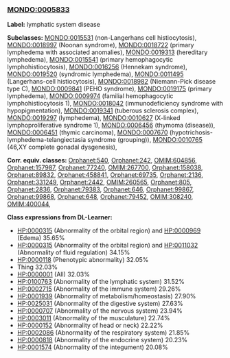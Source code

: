 
### [MONDO:0005833](http://purl.obolibrary.org/obo/MONDO_0005833)
**Label:** lymphatic system disease

**Subclasses:** [MONDO:0015531](http://purl.obolibrary.org/obo/MONDO_0015531) (non-Langerhans cell histiocytosis), [MONDO:0018997](http://purl.obolibrary.org/obo/MONDO_0018997) (Noonan syndrome), [MONDO:0018722](http://purl.obolibrary.org/obo/MONDO_0018722) (primary lymphedema with associated anomalies), [MONDO:0019313](http://purl.obolibrary.org/obo/MONDO_0019313) (hereditary lymphedema), [MONDO:0015541](http://purl.obolibrary.org/obo/MONDO_0015541) (primary hemophagocytic lymphohistiocytosis), [MONDO:0016256](http://purl.obolibrary.org/obo/MONDO_0016256) (Hennekam syndrome), [MONDO:0019520](http://purl.obolibrary.org/obo/MONDO_0019520) (syndromic lymphedema), [MONDO:0011495](http://purl.obolibrary.org/obo/MONDO_0011495) (Langerhans-cell histiocytosis), [MONDO:0018982](http://purl.obolibrary.org/obo/MONDO_0018982) (Niemann-Pick disease type C), [MONDO:0009841](http://purl.obolibrary.org/obo/MONDO_0009841) (PEHO syndrome), [MONDO:0019175](http://purl.obolibrary.org/obo/MONDO_0019175) (primary lymphedema), [MONDO:0009974](http://purl.obolibrary.org/obo/MONDO_0009974) (familial hemophagocytic lymphohistiocytosis 1), [MONDO:0018042](http://purl.obolibrary.org/obo/MONDO_0018042) (immunodeficiency syndrome with hypopigmentation), [MONDO:0019341](http://purl.obolibrary.org/obo/MONDO_0019341) (tuberous sclerosis complex), [MONDO:0019297](http://purl.obolibrary.org/obo/MONDO_0019297) (lymphedema), [MONDO:0010627](http://purl.obolibrary.org/obo/MONDO_0010627) (X-linked lymphoproliferative syndrome 1), [MONDO:0006456](http://purl.obolibrary.org/obo/MONDO_0006456) (thymoma (disease)), [MONDO:0006451](http://purl.obolibrary.org/obo/MONDO_0006451) (thymic carcinoma), [MONDO:0007670](http://purl.obolibrary.org/obo/MONDO_0007670) (hypotrichosis-lymphedema-telangiectasia syndrome (grouping)), [MONDO:0010765](http://purl.obolibrary.org/obo/MONDO_0010765) (46,XY complete gonadal dysgenesis), 

**Corr. equiv. classes:** [Orphanet:540](http://www.orpha.net/ORDO/Orphanet_540), [Orphanet:242](http://www.orpha.net/ORDO/Orphanet_242), [OMIM:604856](http://purl.obolibrary.org/obo/OMIM_604856), [Orphanet:157987](http://www.orpha.net/ORDO/Orphanet_157987), [Orphanet:77240](http://www.orpha.net/ORDO/Orphanet_77240), [OMIM:267700](http://purl.obolibrary.org/obo/OMIM_267700), [Orphanet:158038](http://www.orpha.net/ORDO/Orphanet_158038), [Orphanet:89832](http://www.orpha.net/ORDO/Orphanet_89832), [Orphanet:458841](http://www.orpha.net/ORDO/Orphanet_458841), [Orphanet:69735](http://www.orpha.net/ORDO/Orphanet_69735), [Orphanet:2136](http://www.orpha.net/ORDO/Orphanet_2136), [Orphanet:331249](http://www.orpha.net/ORDO/Orphanet_331249), [Orphanet:2442](http://www.orpha.net/ORDO/Orphanet_2442), [OMIM:260565](http://purl.obolibrary.org/obo/OMIM_260565), [Orphanet:805](http://www.orpha.net/ORDO/Orphanet_805), [Orphanet:2836](http://www.orpha.net/ORDO/Orphanet_2836), [Orphanet:79383](http://www.orpha.net/ORDO/Orphanet_79383), [Orphanet:646](http://www.orpha.net/ORDO/Orphanet_646), [Orphanet:99867](http://www.orpha.net/ORDO/Orphanet_99867), [Orphanet:99868](http://www.orpha.net/ORDO/Orphanet_99868), [Orphanet:648](http://www.orpha.net/ORDO/Orphanet_648), [Orphanet:79452](http://www.orpha.net/ORDO/Orphanet_79452), [OMIM:308240](http://purl.obolibrary.org/obo/OMIM_308240), [OMIM:400044](http://purl.obolibrary.org/obo/OMIM_400044), 

**Class expressions from DL-Learner:**

- [HP:0000315](http://purl.obolibrary.org/obo/HP_0000315) (Abnormality of the orbital region) and [HP:0000969](http://purl.obolibrary.org/obo/HP_0000969) (Edema) 35.65%
- [HP:0000315](http://purl.obolibrary.org/obo/HP_0000315) (Abnormality of the orbital region) and [HP:0011032](http://purl.obolibrary.org/obo/HP_0011032) (Abnormality of fluid regulation) 34.15%
- [HP:0000118](http://purl.obolibrary.org/obo/HP_0000118) (Phenotypic abnormality) 32.05%
- Thing 32.03%
- [HP:0000001](http://purl.obolibrary.org/obo/HP_0000001) (All) 32.03%
- [HP:0100763](http://purl.obolibrary.org/obo/HP_0100763) (Abnormality of the lymphatic system) 31.52%
- [HP:0002715](http://purl.obolibrary.org/obo/HP_0002715) (Abnormality of the immune system) 29.26%
- [HP:0001939](http://purl.obolibrary.org/obo/HP_0001939) (Abnormality of metabolism/homeostasis) 27.90%
- [HP:0025031](http://purl.obolibrary.org/obo/HP_0025031) (Abnormality of the digestive system) 27.63%
- [HP:0000707](http://purl.obolibrary.org/obo/HP_0000707) (Abnormality of the nervous system) 23.94%
- [HP:0003011](http://purl.obolibrary.org/obo/HP_0003011) (Abnormality of the musculature) 22.74%
- [HP:0000152](http://purl.obolibrary.org/obo/HP_0000152) (Abnormality of head or neck) 22.22%
- [HP:0002086](http://purl.obolibrary.org/obo/HP_0002086) (Abnormality of the respiratory system) 21.85%
- [HP:0000818](http://purl.obolibrary.org/obo/HP_0000818) (Abnormality of the endocrine system) 20.23%
- [HP:0001574](http://purl.obolibrary.org/obo/HP_0001574) (Abnormality of the integument) 20.08%


